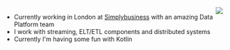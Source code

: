 <img align="right" src="https://github-readme-stats.vercel.app/api?username=tatitati&show_icons=true&icon_color=805AD5&text_color=718096&bg_color=ffffff&hide_title=true" />


- Currently working in London at [Simplybusiness](https://github.com/simplybusiness) with an amazing Data Platform team
- I work with streaming, ELT/ETL components and distributed systems
- Currently I'm having some fun with Kotlin
